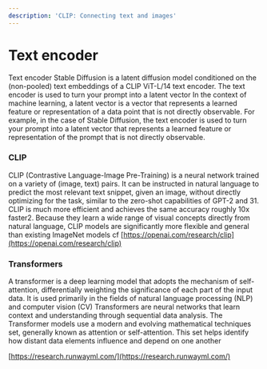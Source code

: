 ```yaml
---
description: 'CLIP: Connecting text and images'
---
```


# Text encoder

Text encoder Stable Diffusion is a latent diffusion model conditioned on the (non-pooled) text embeddings of a CLIP ViT-L/14 text encoder. The text encoder is used to turn your prompt into a latent vector In the context of machine learning, a latent vector is a vector that represents a learned feature or representation of a data point that is not directly observable. For example, in the case of Stable Diffusion, the text encoder is used to turn your prompt into a latent vector that represents a learned feature or representation of the prompt that is not directly observable.

### CLIP

CLIP (Contrastive Language-Image Pre-Training) is a neural network trained on a variety of (image, text) pairs. It can be instructed in natural language to predict the most relevant text snippet, given an image, without directly optimizing for the task, similar to the zero-shot capabilities of GPT-2 and 31. CLIP is much more efficient and achieves the same accuracy roughly 10x faster2. Because they learn a wide range of visual concepts directly from natural language, CLIP models are significantly more flexible and general than existing ImageNet models cf [https://openai.com/research/clip](https://openai.com/research/clip)

### Transformers

A transformer is a deep learning model that adopts the mechanism of self-attention, differentially weighting the significance of each part of the input data. It is used primarily in the fields of natural language processing (NLP) and computer vision (CV) Transformers are neural networks that learn context and understanding through sequential data analysis. The Transformer models use a modern and evolving mathematical techniques set, generally known as attention or self-attention. This set helps identify how distant data elements influence and depend on one another

[https://research.runwayml.com/](https://research.runwayml.com/)
